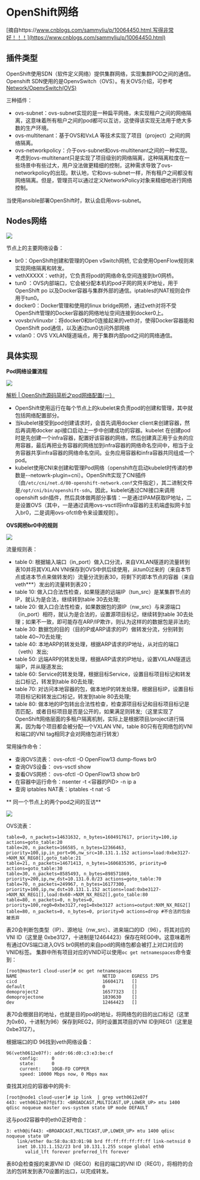 # OpenShift网络 #

[摘自https://www.cnblogs.com/sammyliu/p/10064450.html,写得非常好！！！](https://www.cnblogs.com/sammyliu/p/10064450.html)

## 插件类型 ##

OpenShift使用SDN（软件定义网络）提供集群网络，实现集群POD之间的通信。Openshift SDN使用的是OpenvSwitch（OVS）。有关OVS介绍，可参考[Network/OpenvSwitch(OVS)](https://github.com/SecurityNeo/ReadingNotes/blob/master/Network/OpenvSwitch(OVS).md)

三种插件：

- ovs-subnet：ovs-subnet实现的是一种扁平网络，未实现租户之间的网络隔离，这意味着所有租户之间的pod都可以互访，这使得该实现无法用于绝大多数的生产环境。
- ovs-multitenant：基于OVS和VxLA 等技术实现了项目（project）之间的网络隔离。
- ovs-networkpolicy：介于ovs-subnet和ovs-multitenant之间的一种实现。考虑到ovs-multitenant只是实现了项目级别的网络隔离，这种隔离粒度在一些场景中有些过大，用户没法做更精细的控制，这种需求导致了ovs-networkpolicy的出现。默认地，它和ovs-subnet一样，所有租户之间都没有网络隔离。但是，管理员可以通过定义NetworkPolicy对象来精细地进行网络控制。

当使用ansible部署OpenShift时，默认会启用ovs-subnet。

## Nodes网络 ##

![](img/OpenShift_Network.png)

节点上的主要网络设备：

- br0：OpenShift创建和管理的Open vSwitch网桥, 它会使用OpenFlow规则来实现网络隔离和转发。
- vethXXXXX：veth对，它负责将pod的网络命名空间连接到br0网桥。
- tun0 ：OVS内部端口，它会被分配本机的pod子网的网关IP地址，用于OpenShift po 以及Docker容器与集群外部的通信。iptables的NAT规则会作用于tun0。
- docker0：Docker管理和使用的linux bridge网桥，通过veth对将不受OpenShift管理的Docker容器的网络地址空间连接到docker0上。
- vovsbr/vlinuxbr：将docker0和br0连接起来的veth对，使得Docker容器能和OpenShift pod通信，以及通过tun0访问外部网络
- vxlan0：OVS VXLAN隧道端点，用于集群内部pod之间的网络通信。

## 具体实现 ##

**Pod网络设置流程**

![](img/OpenShift_NetWork2.png)

[解析 | OpenShift源码简析之pod网络配置(一）](https://mp.weixin.qq.com/s?__biz=MzA3MDg4Nzc2NQ==&mid=2652137188&idx=1&sn=98608470be8014acf8cfa1bacb219bfb&scene=21#wechat_redirect)

- OpenShift使用运行在每个节点上的kubelet来负责pod的创建和管理，其中就包括网络配置部分。
- 当kubelet接受到pod创建请求时，会首先调用docker client来创建容器，然后再调用docker api接口启动上一步中创建成功的容器。kubelet 在创建pod时是先创建一个infra容器，配置好该容器的网络，然后创建真正用于业务的应用容器，最后再把业务容器的网络加到infra容器的网络命名空间中，相当于业务容器共享infra容器的网络命名空间。业务应用容器和infra容器共同组成一个pod。
- kubelet使用CNI来创建和管理Pod网络（openshift在启动kubelet时传递的参数是--netowrk-plugin=cni）。OpenShift实现了CNI插件（由`/etc/cni/net.d/80-openshift-network.conf`文件指定），其二进制文件是`/opt/cni/bin/openshift-sdn`。因此，kubelet通过CNI接口来调用openshift sdn插件，然后具体做两部分事情：一是通过IPAM获取IP地址，二是设置OVS（其中，一是通过调用ovs-vsctl将infra容器的主机端虚拟网卡加入br0，二是调用ovs-ofctl命令来设置规则）。


**OVS网桥br0中的规则**

![](img/OpenShift_Br0.png)

流量规则表：

- table 0: 根据输入端口（in_port）做入口分流，来自VXLAN隧道的流量转到表10并将其VXLAN VNI保存到OVS中供后续使用，从tun0过来的（来自本节点或进本节点来做转发的）流量分流到表30，将剩下的即本节点的容器（来自veth***）发出的流量转到表20；
- table 10: 做入口合法性检查，如果隧道的远端IP（tun_src）是某集群节点的IP，就认为是合法，继续转到table 30去处理;
- table 20: 做入口合法性检查，如果数据包的源IP（nw_src）与来源端口（in_port）相符，就认为是合法的，设置源项目标记，继续转到table 30去处理；如果不一致，即可能存在ARP/IP欺诈，则认为这样的的数据包是非法的;
- table 30: 数据包的目的（目的IP或ARP请求的IP）做转发分流，分别转到table 40~70去处理;
- table 40: 本地ARP的转发处理，根据ARP请求的IP地址，从对应的端口（veth）发出;
- table 50: 远端ARP的转发处理，根据ARP请求的IP地址，设置VXLAN隧道远端IP，并从隧道发出;
- table 60: Service的转发处理，根据目标Service，设置目标项目标记和转发出口标记，转发到table 80去处理;
- table 70: 对访问本地容器的包，做本地IP的转发处理，根据目标IP，设置目标项目标记和转发出口标记，转发到table 80去处理;
- table 80: 做本地的IP包转出合法性检查，检查源项目标记和目标项目标记是否匹配，或者目标项目是否是公开的，如果满足则转发;（这里实现了OpenShift网络层面的多租户隔离机制，实际上是根据项目/project进行隔离，因为每个项目都会被分配一个VXLAN VNI，table 80只有在网络包的VNI和端口的VNI tag相同才会对网络包进行转发）

常用操作命令：

- 查询OVS流表： ovs-ofctl -O OpenFlow13 dump-flows br0
- 查询OVS设备： ovs-vsctl show
- 查看OVS网桥： ovs-ofctl -O OpenFlow13 show br0
- 在容器中运行命令：nsenter -t <容器的PiD> -n ip a
- 查询 iptables NAT表：iptables -t nat -S

** 同一个节点上的两个pod之间的互访**

![](img/OpenShift_NetWork_3.png)

OVS流表：

```
table=0, n_packets=14631632, n_bytes=1604917617, priority=100,ip actions=goto_table:20
table=20, n_packets=166585, n_bytes=12366463, priority=100,ip,in_port=96,nw_src=10.131.1.152 actions=load:0xbe3127->NXM_NX_REG0[],goto_table:21
table=21, n_packets=14671413, n_bytes=1606835395, priority=0 actions=goto_table:30
table=30, n_packets=8585493, n_bytes=898571869, priority=200,ip,nw_dst=10.131.0.0/23 actions=goto_table:70
table=70, n_packets=249967, n_bytes=16177300, priority=100,ip,nw_dst=10.131.1.152 actions=load:0xbe3127->NXM_NX_REG1[],load:0x60->NXM_NX_REG2[],goto_table:80
table=80, n_packets=0, n_bytes=0, priority=100,reg0=0xbe3127,reg1=0xbe3127 actions=output:NXM_NX_REG2[]
table=80, n_packets=0, n_bytes=0, priority=0 actions=drop #不合法的包会被丢弃
```

表20会判断包类型（IP）、源地址（nw_src）、进来端口的ID（96），将其对应的VNI ID（这里是 0xbe3127，十进制是12464423）保存在REG0中。这意味着所有通过OVS端口进入OVS br0网桥的来自pod的网络包都会被打上对口对应的VNID标签。
集群中所有项目对应的VNID可以使用`oc get netnamespaces`命令查到：

```
[root@master1 cloud-user]# oc get netnamespaces
NAME                                NETID      EGRESS IPS
cicd                                16604171   []
default                             0          []
demoproject2                        16577323   []
demoprojectone                      1839630    []
dev                                 12464423   []
```

表70会根据目的地址，也就是目的pod的地址，将网络包的目的出口标记（这里为0x60，十进制为96）保存到REG2，同时设置其项目的VNI ID到REG1（这里是0xbe3127）。

根据端口的ID 96找到veth网络设备：

```
96(veth0612e07f): addr:66:d0:c3:e3:be:cf
     config:     0
     state:      0
     current:    10GB-FD COPPER
     speed: 10000 Mbps now, 0 Mbps max
```

查找其对应的容器中的网卡:

```
[root@node1 cloud-user]# ip link  | grep veth0612e07f
443: veth0612e07f@if3: <BROADCAST,MULTICAST,UP,LOWER_UP> mtu 1400 qdisc noqueue master ovs-system state UP mode DEFAULT 
```

这与pod2容器中的eth0正好吻合：

```
3: eth0@if443: <BROADCAST,MULTICAST,UP,LOWER_UP> mtu 1400 qdisc noqueue state UP 
    link/ether 0a:58:0a:83:01:98 brd ff:ff:ff:ff:ff:ff link-netnsid 0
    inet 10.131.1.152/23 brd 10.131.1.255 scope global eth0
       valid_lft forever preferred_lft forever
```

表80会检查报的来源VNI ID（REG0）和目的端口的VNI ID（REG1），将相符的合法的包转发到表70设置的出口，以完成转发。